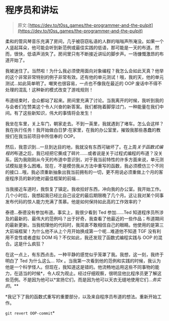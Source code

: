 # 程序员和讲坛

> 原文:[https://dev.to/t0ss_games/the-programmer-and-the-pulpit](https://dev.to/t0ss_games/the-programmer-and-the-pulpit)

柔和的管风琴音乐充满了房间，几乎被窃窃私语的人群的嗡嗡声所淹没。如果一个人竖起耳朵，他可能会听到新范例或最佳实践的低语，那可能是一天的布道。然而，很快，低语声消失了。房间里只有不断接近讲坛的脚步声。一场慷慨激昂的布道开始了。

我被迷住了。当然啦！为什么我必须使用面向对象编程？我怎么会如此天真？他举的这个非常非常特别的例子非常有效。还有他的单元测试！哦，我的天，他的单元测试…如此简单明了。嘲笑也很容易，一点也不像我在最近的 OOP 废话中不得不处理的混乱！这种新的模式改变了游戏规则！

布道结束时，会众都站了起来。房间里充满了讨论。当我离开的时候，我听到我的与会者们在赞美这个令人兴奋的新答案。我们都拖着脚穿过门，一种能量在我们中间。有了这些新知识，伟大的事情将会发生！

我坐在车里，关上车门，朝家走去。不到一英里，我就遇到了堵车。怎么会这样？我在执行任务！我开始做白日梦:在家里，在我的办公室里，摧毁我那些愚蠢的教授们在我当前项目中所信奉的 OOP。

然后，我意识到...一旦到达目的地，我就没有东西可破坏了。在上周*关于函数式编程的*布道之后，我已经把它撕成了碎片……或者说是关于过程式编程的布道？没关系，因为我刚刚从今天的布道中意识到，对于我当前特性的许多方面来说，单元测试模拟是多么困难。现在，不是模仿我从方法中重写的函数，我必须模仿三个不同的接口…哦，我必须重新抽象出我当前拥有的一切，更不用说必须重做上个月的客座程序员的新的绝对最佳框架的前端...

当我接近车道时，我恢复了镇定。我收拾好东西，冲向我的办公室。我开始工作。几个小时后，我想起我已经比自己设定的最后期限晚了几个月。这让我对某个同事发布代码的惊人能力充满了羡慕。他是如何保持如此高的工作效率的？

泰德...泰德没有参加布道。事实上，我很少看到 Ted 参加……Ted 知道程序员所涉及的最新的、最伟大的范例吗？出于好奇，我查看了他最近的一些作品；布道期间的最新更新。当我梳理他的代码时，我简直不敢相信自己的眼睛。他使用的是第三大前端框架！为什么他不从上个月开始换成第一个呢…难道他不知道 TGF 没有利用不变性或者虚拟 DOM 吗？不仅如此，我还发现了函数式编程实践与 OOP 的混合。这是什么疯狂？

在这一点上，有东西点击。一种平静的感觉似乎笼罩了我。我想，这一刻，我终于明白了 Ted 为什么这么… *10x* 。当我第一次看到他的范例和实践的时候，我认为他是一个科学怪人。但现在，我知道这是错的。他流畅地运用这些不同事物的能力，在适当的时候*，令人叹为观止。经过仔细观察，很明显他比程序员更了解这些范例。不是因为他可以*宣扬它们，而是因为他可以天衣无缝地使用它们...*务实的*。**

 *我记下了我的函数式重写的重要部分，以及来自程序员布道的想法。重新开始工作。

`git revert OOP-commit`*